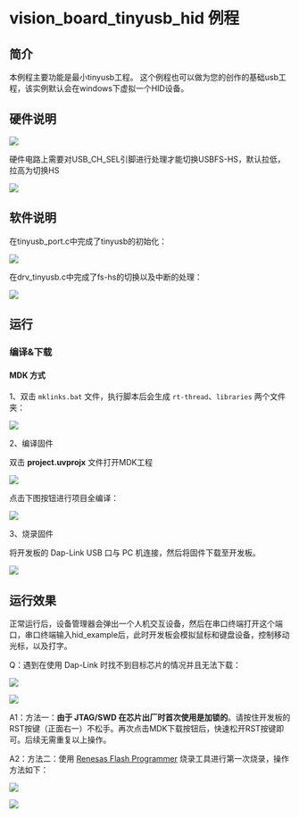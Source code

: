 # vision_board_tinyusb_hid 例程

## 简介

本例程主要功能是最小tinyusb工程。 这个例程也可以做为您的创作的基础usb工程，该实例默认会在windows下虚拟一个HID设备。

## 硬件说明

![](docs/picture/1.png)

硬件电路上需要对USB_CH_SEL引脚进行处理才能切换USBFS-HS，默认拉低，拉高为切换HS

![](docs/picture/4.png)

## 软件说明

在tinyusb_port.c中完成了tinyusb的初始化：

![](docs/picture/2.png)

在drv_tinyusb.c中完成了fs-hs的切换以及中断的处理：

![](docs/picture/3.png)

## 运行

### 编译&下载

#### MDK 方式

1、双击 `mklinks.bat` 文件，执行脚本后会生成 `rt-thread`、`libraries` 两个文件夹：

![](docs/picture/mklinks.png)

2、编译固件

双击 **project.uvprojx** 文件打开MDK工程

![](docs/picture/uvprojx.png)

点击下图按钮进行项目全编译：

![](docs/picture/build.png)

3、烧录固件

将开发板的 Dap-Link USB 口与 PC 机连接，然后将固件下载至开发板。

![](docs/picture/download.png)

## 运行效果

正常运行后，设备管理器会弹出一个人机交互设备，然后在串口终端打开这个端口，串口终端输入hid_example后，此时开发板会模拟鼠标和键盘设备，控制移动光标，以及打字。

Q：遇到在使用 Dap-Link 时找不到目标芯片的情况并且无法下载：

![](docs/picture/download1.png)

![](docs/picture/download2.png)

A1：方法一：**由于 JTAG/SWD 在芯片出厂时首次使用是加锁的**。请按住开发板的RST按键（正面右一）不松手。再次点击MDK下载按钮后，快速松开RST按键即可。后续无需重复以上操作。

A2：方法二：使用  [Renesas Flash Programmer](https://www.renesas.com/us/en/software-tool/renesas-flash-programmer-programming-gui#documents) 烧录工具进行第一次烧录，操作方法如下：

![](docs/picture/boot1.png)

![](docs/picture/boot2.png)
